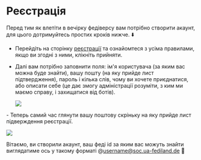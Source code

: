 # Реєстрація

Перед тим як влетіти в вечірку федіверсу вам потрібно створити акаунт, для цього дотримуйтесь простих кроків нижче. ⬇️

- Перейдіть на сторінку [реєстрації](https://soc.ua-fediland.de/auth/sign_up) та ознайомтеся з усіма правилами, якщо ви згодні з ними, клікніть прийняти.

- Далі вам потрібно заповнити поля: ім'я користувача (за яким вас можна буде знайти), вашу пошту (на яку прийде лист підтвердження), пароль і кілька слів, чому ви хочете приєднатися, або описати себе (це дає змогу адміністрації розуміти, з ким ми маємо справу, і захищатися від ботів).

  ![](/img/reg.webp)

\- Теперь самий час глянути вашу поштову скріньку на яку прийде лист підверждення реєстрації.

![](/img/mail.webp)

Вітаємо, ви створили акаунт, ваш феді id за яким вас можуть знайти виглядатиме ось у такому форматі @[username@soc.ua-fediland.de](mailto:username@soc.ua-fediland.de) 🎉
